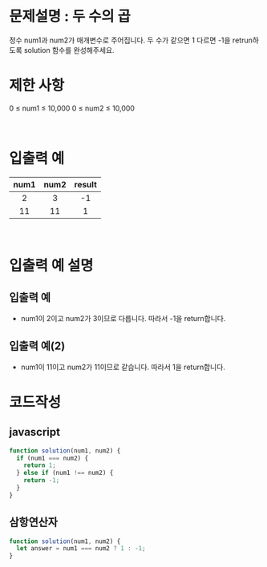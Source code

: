 # 문제설명 : 두 수의 곱

정수 num1과 num2가 매개변수로 주어집니다. 두 수가 같으면 1 다르면 -1을 retrun하도록 solution 함수를 완성해주세요.
<br />

# 제한 사항

0 ≤ num1 ≤ 10,000
0 ≤ num2 ≤ 10,000

<br />

# 입출력 예

| num1 | num2 | result |
| :--: | :--: | :----: |
|  2   |  3   |   -1   |
|  11  |  11  |   1    |

<br />

# 입출력 예 설명

## 입출력 예

- num1이 2이고 num2가 3이므로 다릅니다. 따라서 -1을 return합니다.

## 입출력 예(2)

- num1이 11이고 num2가 11이므로 같습니다. 따라서 1을 return합니다.

# 코드작성

## javascript

```js
function solution(num1, num2) {
  if (num1 === num2) {
    return 1;
  } else if (num1 !== num2) {
    return -1;
  }
}
```

## 삼항연산자

```js
function solution(num1, num2) {
  let answer = num1 === num2 ? 1 : -1;
}
```
